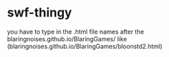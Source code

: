 # swf-thingy
you have to type in the .html file names after the blaringnoises.github.io/BlaringGames/ like (blaringnoises.github.io/BlaringGames/bloonstd2.html)
